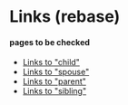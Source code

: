 # Links (rebase)

#### pages to be checked

* [Links to "child"](to_child.md)
* [Links to "spouse"](to_spouse.md)
* [Links to "parent"](a/to_parent.md)
* [Links to "sibling"](b/to_sibling.md)
